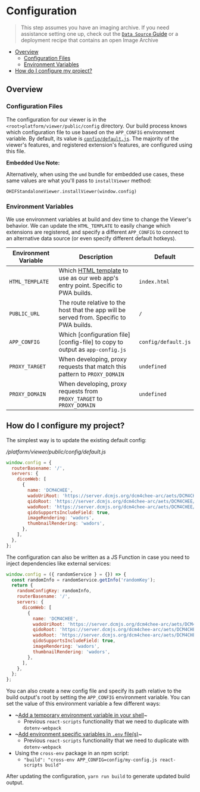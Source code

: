 # Configuration

> This step assumes you have an imaging archive. If you need assistance setting
> one up, check out the [`Data Source` Guide](./data-source.md) or a deployment
> recipe that contains an open Image Archive

- [Overview](#overview)
  - [Configuration Files](#configuration-files)
  - [Environment Variables](#environment-variables)
- [How do I configure my project?](#how-do-i-configure-my-project)

## Overview

### Configuration Files

The configuration for our viewer is in the `<root>platform/viewer/public/config`
directory. Our build process knows which configuration file to use based on the
`APP_CONFIG` environment variable. By default, its value is
[`config/default.js`][default-config]. The majority of the viewer's features,
and registered extension's features, are configured using this file.

**Embedded Use Note:**

Alternatively, when using the `umd` bundle for embedded use cases, these same
values are what you'll pass to `installViewer` method:

`OHIFStandaloneViewer.installViewer(window.config)`

### Environment Variables

We use environment variables at build and dev time to change the Viewer's
behavior. We can update the `HTML_TEMPLATE` to easily change which extensions
are registered, and specify a different `APP_CONFIG` to connect to an
alternative data source (or even specify different default hotkeys).

| Environment Variable | Description                                                                                        | Default             |
| -------------------- | -------------------------------------------------------------------------------------------------- | ------------------- |
| `HTML_TEMPLATE`      | Which [HTML template][html-templates] to use as our web app's entry point. Specific to PWA builds. | `index.html`        |
| `PUBLIC_URL`         | The route relative to the host that the app will be served from. Specific to PWA builds.           | `/`                 |
| `APP_CONFIG`         | Which [configuration file][config-file] to copy to output as `app-config.js`                       | `config/default.js` |
| `PROXY_TARGET`       | When developing, proxy requests that match this pattern to `PROXY_DOMAIN`                          | `undefined`         |
| `PROXY_DOMAIN`       | When developing, proxy requests from `PROXY_TARGET` to `PROXY_DOMAIN`                              | `undefined`         |

## How do I configure my project?

The simplest way is to update the existing default config:

_/platform/viewer/public/config/default.js_

```js
window.config = {
  routerBasename: '/',
  servers: {
    dicomWeb: [
      {
        name: 'DCM4CHEE',
        wadoUriRoot: 'https://server.dcmjs.org/dcm4chee-arc/aets/DCM4CHEE/wado',
        qidoRoot: 'https://server.dcmjs.org/dcm4chee-arc/aets/DCM4CHEE/rs',
        wadoRoot: 'https://server.dcmjs.org/dcm4chee-arc/aets/DCM4CHEE/rs',
        qidoSupportsIncludeField: true,
        imageRendering: 'wadors',
        thumbnailRendering: 'wadors',
      },
    ],
  },
};
```

The configuration can also be written as a JS Function in case you need to inject dependencies like external services:

```js
window.config = ({ randomService } = {}) => {
  const randomInfo = randomService.getInfo('randomKey');
  return {
    randomConfigKey: randomInfo,
    routerBasename: '/',
    servers: {
      dicomWeb: [
        {
          name: 'DCM4CHEE',
          wadoUriRoot: 'https://server.dcmjs.org/dcm4chee-arc/aets/DCM4CHEE/wado',
          qidoRoot: 'https://server.dcmjs.org/dcm4chee-arc/aets/DCM4CHEE/rs',
          wadoRoot: 'https://server.dcmjs.org/dcm4chee-arc/aets/DCM4CHEE/rs',
          qidoSupportsIncludeField: true,
          imageRendering: 'wadors',
          thumbnailRendering: 'wadors',
        },
      ],
    },
  };
};
```

You can also create a new config file and specify its path relative to the build
output's root by setting the `APP_CONFIG` environment variable. You can set the
value of this environment variable a few different ways:

- ~[Add a temporary environment variable in your shell](https://facebook.github.io/create-react-app/docs/adding-custom-environment-variables#adding-temporary-environment-variables-in-your-shell)~
  - Previous `react-scripts` functionality that we need to duplicate with
    `dotenv-webpack`
- ~[Add environment specific variables in `.env` file(s)](https://facebook.github.io/create-react-app/docs/adding-custom-environment-variables#adding-development-environment-variables-in-env)~
  - Previous `react-scripts` functionality that we need to duplicate with
    `dotenv-webpack`
- Using the `cross-env` package in an npm script:
  - `"build": "cross-env APP_CONFIG=config/my-config.js react-scripts build"`

After updating the configuration, `yarn run build` to generate updated build
output.

<!--
  Links
  -->

<!-- prettier-ignore-start -->
[default-config]: https://github.com/OHIF/Viewers/blob/master/platform/viewer/public/config/default.js
[html-templates]: https://github.com/OHIF/Viewers/tree/master/platform/viewer/public/html-templates
[config-files]: https://github.com/OHIF/Viewers/tree/master/platform/viewer/public/config
<!-- prettier-ignore-end -->
